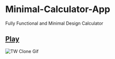 # Minimal-Calculator-App
Fully Functional and Minimal Design Calculator

## [Play](https://twitter-clone-sehgxl.vercel.app/)

![TW Clone Gif ](https://user-images.githubusercontent.com/83122406/181438609-496fd796-d17d-49b5-abb6-e5e4d5a10722.gif)







